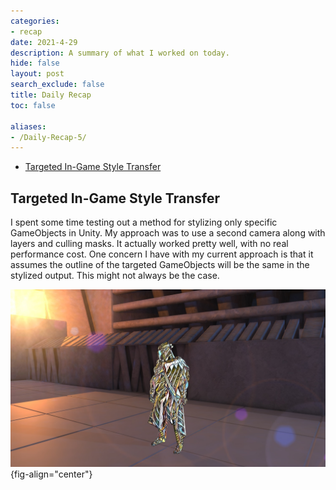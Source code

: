 ```yaml
---
categories:
- recap
date: 2021-4-29
description: A summary of what I worked on today.
hide: false
layout: post
search_exclude: false
title: Daily Recap
toc: false

aliases:
- /Daily-Recap-5/
---
```


* [Targeted In-Game Style Transfer](#targeted-in-game-style-transfer)

  

## Targeted In-Game Style Transfer

I spent some time testing out a method for stylizing only specific GameObjects in Unity. My approach was to use a second camera along with layers and culling masks. It actually worked pretty well, with no real performance cost. One concern I have with my current approach is that it assumes the outline of the targeted GameObjects will be the same in the stylized output. This might not always be the case.

![](./images/targeted_stylization.jpg){fig-align="center"}





<!-- Cloudflare Web Analytics --><script defer src='https://static.cloudflareinsights.com/beacon.min.js' data-cf-beacon='{"token": "56b8d2f624604c4891327b3c0d9f6703"}'></script><!-- End Cloudflare Web Analytics -->